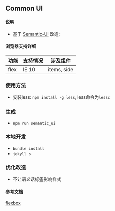 ## Common UI

#### 说明
- 基于 [Semantic-UI](https://github.com/Semantic-Org/Semantic-UI) 改造;


#### 浏览器支持详细

| 功能 | 支持情况 | 涉及组件 |
|---|---|---|
| flex | IE 10 | items, side |



### 使用方法
- 安装less: `npm install -g less`, less命令为`lessc`

### 生成
* `npm run semantic_ui`

### 本地开发
- `bundle install`
- `jekyll s`

### 优化改造
- 不让语义话标签影响样式

#### 参考文档
[flexbox](https://developer.mozilla.org/en-US/docs/Web/Guide/CSS/Flexible_boxes)